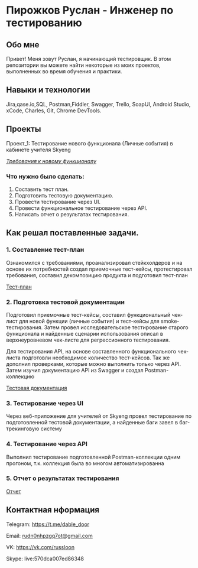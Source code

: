 # Пирожков Руслан - Инженер по тестированию

## Обо мне
Привет! Меня зовут Руслан, я начинающий тестировщик.
В этом репозитории вы можете найти некоторые из моих проектов, выполненных во время обучения и практики.

## Навыки и технологии
Jira,qase.io,SQL, Postman,Fiddler, Swagger, Trello,
SoapUI, Android Studio, xCode, Charles, Git, Chrome DevTools.

## Проекты
Проект_1: Тестирование нового функционала (Личные события) в кабинете учителя Skyeng

_[Требования к новому функционалу](/documents/requirements.md)_

### Что нужно было сделать:
1. Составить тест план.
2. Подготовить тестовую документацию.
3. Провести тестирование через UI.
4. Провести функциональное тестирование через API.
5. Написать отчет о результатах тестирования.

## Как решал поставленные задачи.

### 1. Составление тест-план

Ознакомился с требованиями, проанализировал стейкхолдеров и на основе их потребностей создал приемочные тест-кейсы, протестировал требования, составил декомпозицию продукта и подготовил тест-план

[Тест-план](https://github.com/RuslanPir/QA_Ingener_portfolio/blob/main/documents/test-plan.md)

### 2. Подготовка тестовой документации

Подготовил приемочные тест-кейсы, составил функциональный чек-лист для новой функции (личные события) и тест-кейсы для smoke-тестирования. Затем провел исследовательское тестирование старого функционала и найденные сценарии использования описал в верхнеуровневом чек-листе для регрессионного тестирования.

Для тестирования API, на основе составленного функционального чек-листа подготовли необходимое количество тест-кейсов. Так же дополнил проверками, которые можно выполнить только через API. Затем изучил документацию API из Swagger и создал Postman-коллекцию

[Тестовая документация](https://github.com/RuslanPir/QA_Ingener_portfolio/blob/main/documents/test_documentation.md)

### 3. Тестирование через UI

Через веб-приложение для учителей от Skyeng провел тестирование по подготовленной тестовой документации, а найденные баги завел в баг-трекинговую систему

### 4. Тестирование через API

Выполнил тестирование подготовленной Postman-коллекции одним прогоном, т.к. коллекция была во многом автоматизированна

### 5. Отчет о результатах тестирования

[Отчет](https://github.com/RuslanPir/QA_Ingener_portfolio/blob/main/documents/Report.md)


## Контактная нформация

Telegram: https://t.me/dable_door

Email: rudn0nhpzgq7ot@gmail.com

VK: https://vk.com/russloon

Skype: live:570dca007ed86348


